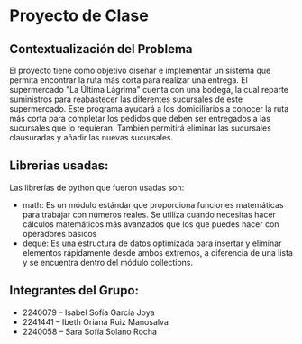 # Proyecto de Clase

## Contextualización del Problema 
El proyecto tiene como objetivo diseñar e implementar un sistema que permita encontrar la ruta más corta para realizar una entrega. El supermercado "La Última Lágrima" cuenta con una bodega, la cual reparte suministros para reabastecer las diferentes sucursales de este supermercado.
Este programa ayudará a los domiciliarios a conocer la ruta más corta para completar los pedidos que deben ser entregados a las sucursales que lo requieran. También permitirá eliminar las sucursales clausuradas y añadir las nuevas sucursales.

## Librerias usadas:
Las librerías de python que fueron usadas son:

- math: Es un módulo estándar que proporciona funciones matemáticas para trabajar con números reales. Se utiliza cuando necesitas hacer cálculos matemáticos más avanzados que los que puedes hacer con operadores básicos
- deque: Es una estructura de datos optimizada para insertar y eliminar elementos rápidamente desde ambos extremos, a diferencia de una lista y se encuentra dentro del módulo collections.

## Integrantes del Grupo:
- 2240079 – Isabel Sofía García Joya 
- 2241441 – Ibeth Oriana Ruiz Manosalva
- 2240058 – Sara Sofía Solano Rocha
